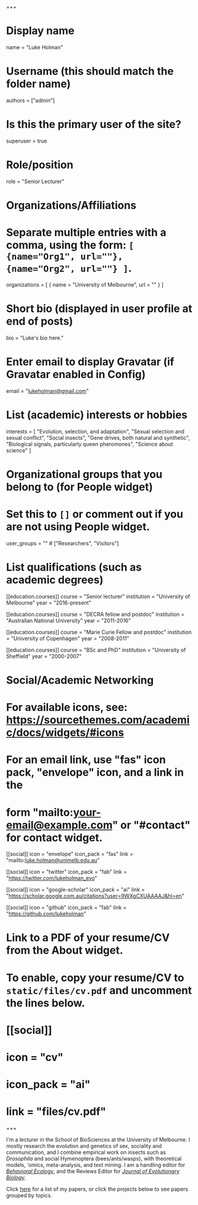 +++
# Display name
name = "Luke Holman"

# Username (this should match the folder name)
authors = ["admin"]

# Is this the primary user of the site?
superuser = true

# Role/position
role = "Senior Lecturer"

# Organizations/Affiliations
#   Separate multiple entries with a comma, using the form: `[ {name="Org1", url=""}, {name="Org2", url=""} ]`.
organizations = [ { name = "University of Melbourne", url = "" } ]

# Short bio (displayed in user profile at end of posts)
bio = "Luke's bio here."

# Enter email to display Gravatar (if Gravatar enabled in Config)
email = "lukeholman@gmail.com"

# List (academic) interests or hobbies
interests = [
    "Evolution, selection, and adaptation",
    "Sexual selection and sexual conflict",
    "Social insects",
    "Gene drives, both natural and synthetic",
    "Biological signals, particularly queen pheromones",
    "Science about science"
]

# Organizational groups that you belong to (for People widget)
#   Set this to `[]` or comment out if you are not using People widget.
user_groups = "" # ["Researchers", "Visitors"]

# List qualifications (such as academic degrees)
[[education.courses]]
  course = "Senior lecturer"
  institution = "University of Melbourne"
  year = "2016-present"
  
[[education.courses]]
  course = "DECRA fellow and postdoc"
  institution = "Australian National University"
  year = "2011-2016"
  
[[education.courses]]
  course = "Marie Curie Fellow and postdoc"
  institution = "University of Copenhagen"
  year = "2008-2011"
  
[[education.courses]]
  course = "BSc and PhD"
  institution = "University of Sheffield"
  year = "2000-2007"

# Social/Academic Networking
# For available icons, see: https://sourcethemes.com/academic/docs/widgets/#icons
#   For an email link, use "fas" icon pack, "envelope" icon, and a link in the
#   form "mailto:your-email@example.com" or "#contact" for contact widget.

[[social]]
  icon = "envelope"
  icon_pack = "fas"
  link = "mailto:luke.holman@unimelb.edu.au"

[[social]]
  icon = "twitter"
  icon_pack = "fab"
  link = "https://twitter.com/lukeholman_evo"

[[social]]
  icon = "google-scholar"
  icon_pack = "ai"
  link = "https://scholar.google.com.au/citations?user=9WXgCXUAAAAJ&hl=en"

[[social]]
  icon = "github"
  icon_pack = "fab"
  link = "https://github.com/lukeholman"

# Link to a PDF of your resume/CV from the About widget.
# To enable, copy your resume/CV to `static/files/cv.pdf` and uncomment the lines below.
# [[social]]
#   icon = "cv"
#   icon_pack = "ai"
#   link = "files/cv.pdf"

+++

I'm a lecturer in the School of BioSciences at the University of Melbourne. I mostly research the evolution and genetics of sex, sociality and communication, and I combine empirical work on insects such as _Drosophila_ and social Hymenoptera (bees/ants/wasps), with theoretical models, 'omics, meta-analysis, and text mining. I am a handling editor for _[Behavioral Ecology](https://academic.oup.com/beheco)_, and the Reviews Editor for _[Journal of Evolutionary Biology](https://onlinelibrary.wiley.com/journal/14209101)_.

Click [here](https://www.lukeholman.org/publication/) for a list of my papers, or click the projects below to see papers grouped by topics.
